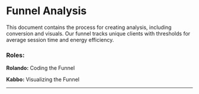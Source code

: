 # Funnel Analysis

This document contains the process for creating analysis, including conversion and visuals. Our funnel tracks unique clients with thresholds for average session time and energy efficiency.

### **Roles:**

**Rolando:** Coding the Funnel

**Kabbo:** Visualizing the Funnel

***

